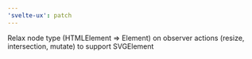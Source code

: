 ```yaml
---
'svelte-ux': patch
---
```


Relax node type (HTMLElement => Element) on observer actions (resize, intersection, mutate) to support SVGElement
